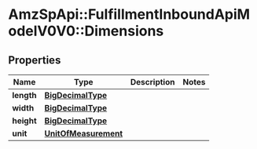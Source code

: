 # AmzSpApi::FulfillmentInboundApiModelV0V0::Dimensions

## Properties
Name | Type | Description | Notes
------------ | ------------- | ------------- | -------------
**length** | [**BigDecimalType**](BigDecimalType.md) |  | 
**width** | [**BigDecimalType**](BigDecimalType.md) |  | 
**height** | [**BigDecimalType**](BigDecimalType.md) |  | 
**unit** | [**UnitOfMeasurement**](UnitOfMeasurement.md) |  | 

